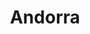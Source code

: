 ---
layout: dynamic
title: Andorra
permalink: /en/andorra/
description: Discover Andorra, a charming principality in the Pyrenees. Information about its location, language, accessibility to nearby airports, and relationship with the EU. Explore its unique mix of culture, history, and natural landscapes.
language: en
ref: andorra
---